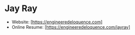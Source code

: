 # Jay Ray

- Website: [https://engineeredeloquence.com]
- Online Resume: [https://engineeredeloquence.com/jayray]


